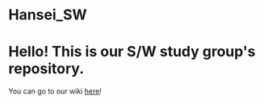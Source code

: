 # Hansei_SW

<h1>Hello! This is our S/W study group's repository.</h1>

You can go to our wiki [here]()!